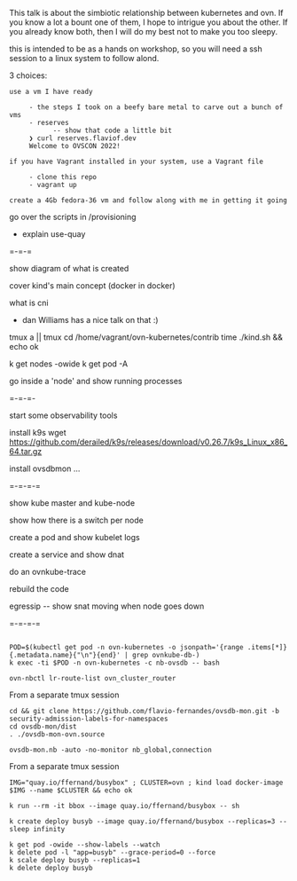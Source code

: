 
This talk is about the simbiotic relationship between kubernetes and ovn.
If you know a lot a bount one of them, I hope to intrigue you about the other.
If you already know both, then I will do my best not to make you too sleepy.

this is intended to be as a hands on workshop, so you will need a ssh session
to a linux system to follow alond.
        
3 choices:

    use a vm I have ready

         - the steps I took on a beefy bare metal to carve out a bunch of vms
         - reserves
               -- show that code a little bit
         ❯ curl reserves.flaviof.dev
         Welcome to OVSCON 2022!
    
    if you have Vagrant installed in your system, use a Vagrant file

         - clone this repo
         - vagrant up

    create a 4Gb fedora-36 vm and follow along with me in getting it going


go over the scripts in /provisioning
- explain use-quay

=-=-=

show diagram of what is created

cover kind's main concept (docker in docker)

what is cni
- dan Williams has a nice talk on that :)
    
tmux a || tmux
cd /home/vagrant/ovn-kubernetes/contrib
time ./kind.sh && echo ok

k get nodes -owide
k get pod -A

go inside a 'node' and show running processes
        
=-=-=-

start some observability tools
        
install k9s
wget https://github.com/derailed/k9s/releases/download/v0.26.7/k9s_Linux_x86_64.tar.gz

install ovsdbmon
...


=-=-=-=
    
show kube master and kube-node  

show how there is a switch per node

create a pod and show kubelet logs

create a service and show dnat

do an ovnkube-trace

rebuild the code

egressip -- show snat moving when node goes down
    
=-=-=-=

```

POD=$(kubectl get pod -n ovn-kubernetes -o jsonpath='{range .items[*]}{.metadata.name}{"\n"}{end}' | grep ovnkube-db-)
k exec -ti $POD -n ovn-kubernetes -c nb-ovsdb -- bash

ovn-nbctl lr-route-list ovn_cluster_router
```

From a separate tmux session
```
cd && git clone https://github.com/flavio-fernandes/ovsdb-mon.git -b security-admission-labels-for-namespaces
cd ovsdb-mon/dist
. ./ovsdb-mon-ovn.source

ovsdb-mon.nb -auto -no-monitor nb_global,connection
```

From a separate tmux session
```
IMG="quay.io/ffernand/busybox" ; CLUSTER=ovn ; kind load docker-image $IMG --name $CLUSTER && echo ok

k run --rm -it bbox --image quay.io/ffernand/busybox -- sh

k create deploy busyb --image quay.io/ffernand/busybox --replicas=3 -- sleep infinity

k get pod -owide --show-labels --watch
k delete pod -l "app=busyb" --grace-period=0 --force
k scale deploy busyb --replicas=1
k delete deploy busyb
```




    

